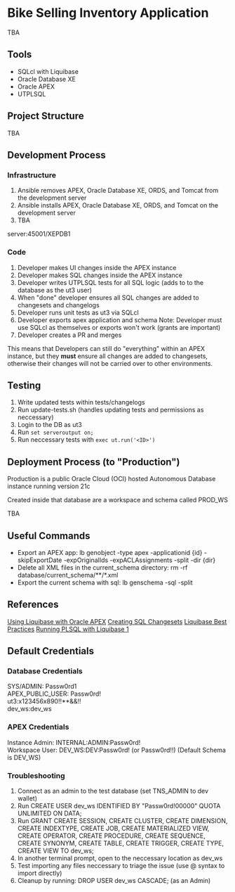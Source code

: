 # Bike Selling Inventory Application

TBA

## Tools

- SQLcl with Liquibase
- Oracle Database XE
- Oracle APEX
- UTPLSQL

## Project Structure

TBA

## Development Process

### Infrastructure

1. Ansible removes APEX, Oracle Database XE, ORDS, and Tomcat from the development server 
2. Ansible installs APEX, Oracle Database XE, ORDS, and Tomcat on the development server
3. TBA

server:45001/XEPDB1

### Code

1. Developer makes UI changes inside the APEX instance
2. Developer makes SQL changes inside the APEX instance
3. Developer writes UTPLSQL tests for all SQL logic (adds to to the database as the ut3 user)
4. When "done" developer ensures all SQL changes are added to changesets and changelogs
5. Developer runs unit tests as ut3 via SQLcl
6. Developer exports apex application and schema 
    Note: Developer must use SQLcl as themselves or exports won't work (grants are important)
7. Developer creates a PR and merges

This means that Developers can still do "everything" within an APEX instance, but they **must** ensure all changes are added to changesets, otherwise their changes will not be carried over to other environments.

## Testing

1. Write updated tests within tests/changelogs
2. Run update-tests.sh (handles updating tests and permissions as neccessary)
3. Login to the DB as ut3
4. Run `set serveroutput on;`
5. Run neccessary tests with `exec ut.run('<ID>')`

## Deployment Process (to "Production")

Production is a public Oracle Cloud (OCI) hosted Autonomous Database instance running version 21c

Created inside that database are a workspace and schema called PROD_WS

TBA

## Useful Commands

- Export an APEX app: lb genobject -type apex -applicationid {id} -skipExportDate -expOriginalIds -expACLAssignments -split -dir {dir}
- Delete all XML files in the current_schema directory: rm -rf database/current_schema/**/*.xml
- Export the current schema with sql: lb genschema -sql -split

## References

[Using Liquibase with Oracle APEX](https://oracle-base.com/articles/misc/liquibase-deploying-oracle-application-express-apex-applications)
[Creating SQL Changesets](https://docs.liquibase.com/concepts/changelogs/sql-format.html)
[Liquibase Best Practices](https://docs.liquibase.com/concepts/bestpractices.html)
[Running PLSQL with Liquibase 1](https://stackoverflow.com/questions/47156510/liquibase-migration-with-oracle-pl-sql-function-gets-pls-00103)

## Default Credentials

### Database Credentials

SYS/ADMIN: Passw0rd1    
APEX_PUBLIC_USER: Passw0rd!    
ut3:x123456x890!!**&&!!  
dev_ws:dev_ws

### APEX Credentials

Instance Admin: INTERNAL:ADMIN:Passw0rd!  
Workspace User: DEV_WS:DEV:Passw0rd! (or Passw0rd!!) (Default Schema is DEV_WS)


### Troubleshooting

1. Connect as an admin to the test database (set TNS_ADMIN to dev wallet)
2. Run CREATE USER dev_ws IDENTIFIED BY "Passw0rd!00000" QUOTA UNLIMITED ON DATA;
3. Run GRANT CREATE SESSION, CREATE CLUSTER, CREATE DIMENSION, CREATE INDEXTYPE,
        CREATE JOB, CREATE MATERIALIZED VIEW, CREATE OPERATOR, CREATE PROCEDURE,
        CREATE SEQUENCE, CREATE SYNONYM, CREATE TABLE,
        CREATE TRIGGER, CREATE TYPE, CREATE VIEW TO dev_ws;
4. In another terminal prompt, open to the neccessary location as dev_ws
4. Test importing any files neccessary to triage the issue (use @ syntax to import directly)
5. Cleanup by running: DROP USER dev_ws CASCADE; (as an Admin)